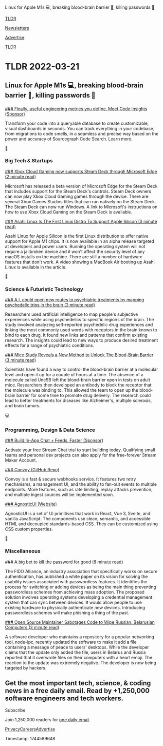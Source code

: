 Linux for Apple M1s 💻, breaking blood-brain barrier 🧠, killing passwords 🔑

[TLDR](/)

[Newsletters](/newsletters)

[Advertise](https://advertise.tldr.tech/)

[TLDR](/)

# TLDR 2022-03-21

## Linux for Apple M1s 💻, breaking blood-brain barrier 🧠, killing passwords 🔑

### 

[### Finally, useful engineering metrics you define. Meet Code Insights (Sponsor)](https://about.sourcegraph.com/code-insights/?utm_campaign=code-insights-ddg-tofu-fy23-q1&utm_medium=newsletter&utm_source=tldr&utm_content=website)

Transform your code into a queryable database to create customizable, visual dashboards in seconds. You can track everything in your codebase, from migrations to code smells, in a seamless and precise way based on the power and accuracy of Sourcegraph Code Search. Learn more.

📱

### Big Tech & Startups

[### Xbox Cloud Gaming now supports Steam Deck through Microsoft Edge (2 minute read)](https://www.theverge.com/22985166/xbox-cloud-gaming-steam-deck-microsoft-edge-beta?utm_source=tldrnewsletter)

Microsoft has released a beta version of Microsoft Edge for the Steam Deck that includes support for the Steam Deck's controls. Steam Deck owners can now play Xbox Cloud Gaming games through the device. There are several Xbox Games Studios titles that can run natively on the Steam Deck. The Steam Deck can now run Windows. A link to Microsoft's instructions on how to use Xbox Cloud Gaming on the Steam Deck is available.

[### Asahi Linux Is The First Linux Distro To Support Apple Silicon (3 minute read)](https://www.tomshardware.com/news/asahi-linux-is-the-first-linux-distro-to-support-apple-silicon?utm_source=tldrnewsletter)

Asahi Linux for Apple Silicon is the first Linux distribution to offer native support for Apple M1 chips. It is now available in an alpha release targeted at developers and power users. Running the operating system will not require a jailbroken device and it won't affect the security level of any macOS installs on the machine. There are still a number of hardware features that don't work. A video showing a MacBook Air booting up Asahi Linux is available in the article.

🚀

### Science & Futuristic Technology

[### A.I. could open new routes to psychiatric treatments by mapping psychedelic trips in the brain (3 minute read)](https://interestingengineering.com/ai-psychiatric-treatments-mapping-brain?utm_source=rss&utm_medium=article&utm_content=19032022?utm_source=tldrnewsletter)

Researchers used artificial intelligence to map people's subjective experiences while using psychedelics to specific regions of the brain. The study involved analyzing self-reported psychedelic drug experiences and linking the most commonly used words with receptors in the brain known to bind to each drug. It found new links and patterns that confirm existing research. The insights could lead to new ways to produce desired treatment effects for a range of psychiatric conditions.

[### Mice Study Reveals a New Method to Unlock The Blood-Brain Barrier (3 minute read)](https://www.sciencealert.com/researchers-reveal-a-new-method-for-unlocking-the-blood-brain-barrier?utm_source=tldrnewsletter)

Scientists have found a way to control the blood-brain barrier at a molecular level and open it up for a couple of hours at a time. The absence of a molecule called Unc5B left the blood-brain barrier open in tests on adult mice. Researchers then developed an antibody to block the receptor that the molecule was binding to. This allowed the team to open up the blood-brain barrier for some time to promote drug delivery. The research could lead to better treatments for diseases like Alzheimer's, multiple sclerosis, and brain tumors.

💻

### Programming, Design & Data Science

[### Build In-App Chat + Feeds, Faster (Sponsor)](https://getstream.io/chat/trial/?utm_source=tldrnewsletter&utm_medium=newsletter_content_ad&utm_content=developer&utm_campaign=tldrnewsletter_feb2022_chattrial)

Activate your free Stream Chat trial to start building today. Qualifying small teams and personal dev projects can also apply for the free-forever Stream Maker Account.

[### Convoy (GitHub Repo)](https://github.com/frain-dev/convoy?utm_source=tldrnewsletter)

Convoy is a fast & secure webhooks service. It features two retry mechanisms, a management UI, and the ability to fan-out events to multiple endpoints. More features, such as rate limiting, replay attacks prevention, and multiple ingest sources will be implemented soon.

[### AgnosticUI (Website)](https://bit.ly/3n5k7ts)

AgnosticUI is a set of UI primitives that work in React, Vue 3, Svelte, and vanilla JavaScript. The components use clean, semantic, and accessible HTML and decoupled standards-based CSS. They can be customized using CSS custom properties.

🎁

### Miscellaneous

[### A big bet to kill the password for good (8 minute read)](https://arstechnica.com/information-technology/2022/03/a-big-bet-to-kill-the-password-for-good/?utm_source=tldrnewsletter)

The FIDO Alliance, an industry association that specifically works on secure authentication, has published a white paper on its vision for solving the usability issues associated with passwordless features. It identifies the process for switching or adding devices as being the main thing preventing passwordless schemes from achieving mass adoption. The proposed solution involves operating systems developing a credential management system that can sync between devices. It would allow people to use existing hardware to physically authenticate new devices. Introducing passwordless schemes will make phishing a thing of the past.

[### Open Source Maintainer Sabotages Code to Wipe Russian, Belarusian Computers (3 minute read)](https://www.vice.com/en/article/dypeek/open-source-sabotage-node-ipc-wipe-russia-belraus-computers?utm_source=tldrnewsletter)

A software developer who maintains a repository for a popular networking tool, node-ipc, recently updated the software to make it add a file containing a message of peace to users' desktops. While the developer claims that the update only added the file, users in Belarus and Russia reported that it overwrote files on their computers with a heart emoji. The reaction to the update was extremely negative. The developer is now being targeted by hackers.

## Get the most important tech, science, & coding news in a free daily email. Read by +1,250,000 software engineers and tech workers.

Subscribe

Join 1,250,000 readers for [one daily email](/api/latest/tech)

[Privacy](/privacy)[Careers](https://jobs.ashbyhq.com/tldr.tech)[Advertise](/tech/advertise)

Timestamp: 1744589648